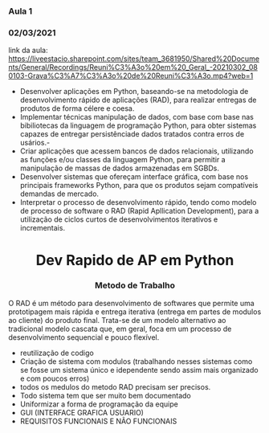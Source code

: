 ### Aula 1
### 02/03/2021

link da aula: https://liveestacio.sharepoint.com/sites/team_3681950/Shared%20Documents/General/Recordings/Reuni%C3%A3o%20em%20_Geral_-20210302_080103-Grava%C3%A7%C3%A3o%20de%20Reuni%C3%A3o.mp4?web=1

- Desenvolver aplicações em Python, baseando-se na metodologia de desenvolvimento rápido de aplicações (RAD), para realizar entregas de produtos de forma célere e coesa.
- Implementar técnicas manipulação de dados, com base com base nas bibiliotecas da linguagem de programação Python, para obter sistemas capazes de entregar persistênciade dados tratados contra erros de usários.-
-  Criar aplicações que acessem bancos de dados relacionais, utilizando as funções e/ou classes da linguagem Python, para permitir a manipulação de massas de dados armazenadas em SGBDs.
- Desenvolver sistemas que ofereçam interface gráfica, com base nos principais frameworks Python, para que os produtos sejam compatíveis demandas de mercado.
- Interpretar o processo de desenvolvimento rápido, tendo como modelo de processo de software o RAD (Rapid Apllication Development), para a utilização de ciclos curtos de desenvolvimentos iterativos e incrementais.

<h1 ALIGN="center"> Dev Rapido de AP em Python </h1>
<h3 ALIGN="center"> Metodo de Trabalho </h3>

O RAD é um método para desenvolvimento de softwares que permite uma prototipagem mais rápida e entrega iterativa (entrega em partes de modulos ao cliente) do produto final. Trata-se de um modelo alternativo ao tradicional modelo cascata que, em geral, foca em um processo de desenvolvimento sequencial e pouco flexível.

- reutilização de codigo
- Criação de sistema com modulos (trabalhando nesses sistemas como se fosse um sistema único e idependente sendo assim mais organizado e com poucos erros)
- todos os medulos do metodo RAD precisam ser precisos.
- Todo sistema tem que ser muito bem documentado
- Uniformizar a forma de programação da equipe
- GUI (INTERFACE GRAFICA USUARIO)
- REQUISITOS FUNCIONAIS E NÃO FUNCIONAIS



